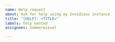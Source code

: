 ```yaml
---
name: Help request
about: Ask for help using my Invidious instance
title: "[HELP]: <TITLE>"
labels: help wanted
assignees: Sommerwiesel

---
```



